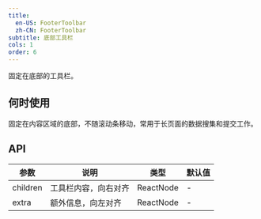 ```yaml
---
title:
  en-US: FooterToolbar
  zh-CN: FooterToolbar
subtitle: 底部工具栏
cols: 1
order: 6
---
```


固定在底部的工具栏。

## 何时使用

固定在内容区域的底部，不随滚动条移动，常用于长页面的数据搜集和提交工作。

## API

| 参数     | 说明                 | 类型      | 默认值 |
| -------- | -------------------- | --------- | ------ |
| children | 工具栏内容，向右对齐 | ReactNode | -      |
| extra    | 额外信息，向左对齐   | ReactNode | -      |
